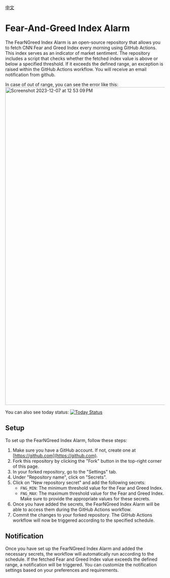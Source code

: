[中文](/README_zh.md)
# Fear-And-Greed Index Alarm

The FearNGreed Index Alarm is an open-source repository that allows you to fetch CNN Fear and Greed Index every morning using GitHub Actions. This index serves as an indicator of market sentiment. The repository includes a script that checks whether the fetched index value is above or below a specified threshold. If it exceeds the defined range, an exception is raised within the GitHub Actions workflow. You will receive an email notification from github.

In case of out of range, you can see the error like this:
<img width="1002" alt="Screenshot 2023-12-07 at 12 53 09 PM" src="https://github.com/BruceWind/fear-and-greed-index-alarm/assets/6711309/657dee6a-4388-4bd2-aad0-88b67e1b0313">


You can also see today status: [![Today Status](https://github.com/BruceWind/fear-and-greed-index-alarm/actions/workflows/daily-cron-action.yml/badge.svg)](https://github.com/BruceWind/fear-and-greed-index-alarm/actions/workflows/daily-cron-action.yml)

## Setup

To set up the FearNGreed Index Alarm, follow these steps:

1. Make sure you have a GitHub account. If not, create one at [https://github.com](https://github.com).
2. Fork this repository by clicking the "Fork" button in the top-right corner of this page.
3. In your forked repository, go to the "Settings" tab.
4. Under "Repository name", click on "Secrets".
5. Click on "New repository secret" and add the following secrets:
   - `FNG_MIN`: The minimum threshold value for the Fear and Greed Index.
   - `FNG_MAX`: The maximum threshold value for the Fear and Greed Index.
   Make sure to provide the appropriate values for these secrets.
6. Once you have added the secrets, the FearNGreed Index Alarm will be able to access them during the GitHub Actions workflow.
7. Commit the changes to your forked repository. The GitHub Actions workflow will now be triggered according to the specified schedule.

## Notification

Once you have set up the FearNGreed Index Alarm and added the necessary secrets, the workflow will automatically run according to the schedule. If the fetched Fear and Greed Index value exceeds the defined range, a notification will be triggered. You can customize the notification settings based on your preferences and requirements.
